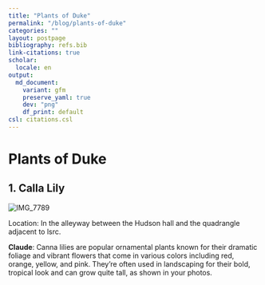 ```yaml
---
title: "Plants of Duke"
permalink: "/blog/plants-of-duke"
categories: ""
layout: postpage
bibliography: refs.bib
link-citations: true
scholar:
  locale: en
output:
  md_document:
    variant: gfm
    preserve_yaml: true
    dev: "png"
    df_print: default
csl: citations.csl
---
```


# Plants of Duke

## 1. Calla Lily

![IMG_7789](https://github.com/user-attachments/assets/40745adb-a952-4c76-aff9-7e08063d30e3)

Location: In the alleyway between the  Hudson hall and the quadrangle adjacent to lsrc.

**Claude**: Canna lilies are popular ornamental plants known for their dramatic foliage and vibrant flowers that come in various colors including red, orange, yellow, and pink. They’re often used in landscaping for their bold, tropical look and can grow quite tall, as shown in your photos.​​​​​​​​​​​​​​​​

